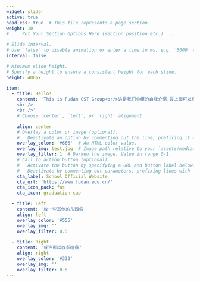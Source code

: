 ```yaml
---
widget: slider
active: true
headless: true  # This file represents a page section.
weight: 10
# ... Put Your Section Options Here (section position etc.) ...

# Slide interval.
# Use `false` to disable animation or enter a time in ms, e.g. `5000` (5s).
interval: false

# Minimum slide height.
# Specify a height to ensure a consistent height for each slide.
height: 400px

item:
  - title: Hello!
    content: 'This is Fudan GST Group<br/>这是我们小组的自我介绍,最上面可以查看具体分块
    <br />
    <br />'
    # Choose `center`, `left`, or `right` alignment.

    align: center
    # Overlay a color or image (optional).
    #   Deactivate an option by commenting out the line, prefixing it with `#`.
    overlay_color: '#666'  # An HTML color value.
    overlay_img: test.jpg  # Image path relative to your `assets/media/` folder
    overlay_filter: 1  # Darken the image. Value in range 0-1.
    # Call to action button (optional).
    #   Activate the button by specifying a URL and button label below.
    #   Deactivate by commenting out parameters, prefixing lines with `#`.
    cta_label: School Official Website
    cta_url: 'https://www.fudan.edu.cn/'
    cta_icon_pack: fas
    cta_icon: graduation-cap

  - title: Left
    content: '放一些其他的东西😄'
    align: left
    overlay_color: '#555'
    overlay_img: ''
    overlay_filter: 0.5

  - title: Right
    content: '或许可以放点啥😄'
    align: right
    overlay_color: '#333'
    overlay_img: ''
    overlay_filter: 0.5
---
```

